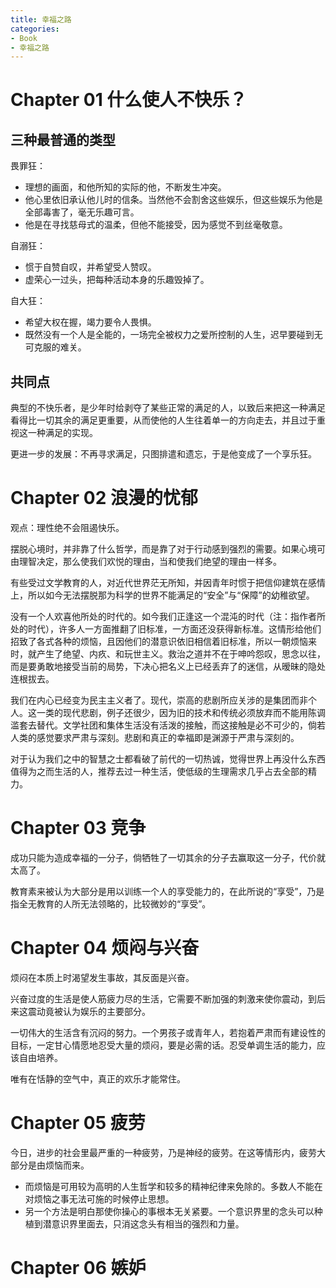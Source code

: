```yaml
---
title: 幸福之路
categories:
- Book
- 幸福之路
---
```

# Chapter 01 什么使人不快乐？

## 三种**最普通**的类型

畏罪狂：

- 理想的画面，和他所知的实际的他，不断发生冲突。
- 他心里依旧承认他儿时的信条。当然他不会割舍这些娱乐，但这些娱乐为他是全部毒害了，毫无乐趣可言。
- 他是在寻找慈母式的温柔，但他不能接受，因为感觉不到丝毫敬意。

自溺狂：

- 惯于自赞自叹，并希望受人赞叹。
- 虚荣心一过头，把每种活动本身的乐趣毁掉了。

自大狂：

- 希望大权在握，竭力要令人畏惧。
- 既然没有一个人是全能的，一场完全被权力之爱所控制的人生，迟早要碰到无可克服的难关。

## 共同点

典型的不快乐者，是少年时给剥夺了某些正常的满足的人，以致后来把这一种满足看得比一切其余的满足更重要，从而使他的人生往着单一的方向走去，并且过于重视这一种满足的实现。

更进一步的发展：不再寻求满足，只图排遣和遗忘，于是他变成了一个享乐狂。

# Chapter 02 浪漫的忧郁

观点：理性绝不会阻遏快乐。

摆脱心境时，并非靠了什么哲学，而是靠了对于行动感到强烈的需要。如果心境可由理智决定，那么使我们欢悦的理由，当和使我们绝望的理由一样多。

有些受过文学教育的人，对近代世界茫无所知，并因青年时惯于把信仰建筑在感情上，所以如今无法摆脱那为科学的世界不能满足的“安全”与“保障”的幼稚欲望。

没有一个人欢喜他所处的时代的。如今我们正逢这一个混沌的时代（注：指作者所处的时代），许多人一方面推翻了旧标准，一方面还没获得新标准。这情形给他们招致了各式各种的烦恼，且因他们的潜意识依旧相信着旧标准，所以一朝烦恼来时，就产生了绝望、内疚、和玩世主义。救治之道并不在于呻吟怨叹，思念以往，而是要勇敢地接受当前的局势，下决心把名义上已经丢弃了的迷信，从暧昧的隐处连根拔去。

我们在内心已经变为民主主义者了。现代，崇高的悲剧所应关涉的是集团而非个人。这一类的现代悲剧，例子还很少，因为旧的技术和传统必须放弃而不能用陈调滥套去替代。文学社团和集体生活没有活泼的接触，而这接触是必不可少的，倘若人类的感觉要求严肃与深刻。悲剧和真正的幸福即是渊源于严肃与深刻的。

对于认为我们之中的智慧之士都看破了前代的一切热诚，觉得世界上再没什么东西值得为之而生活的人，推荐去过一种生活，使低级的生理需求几乎占去全部的精力。

# Chapter 03 竞争

成功只能为造成幸福的一分子，倘牺牲了一切其余的分子去赢取这一分子，代价就太高了。

教育素来被认为大部分是用以训练一个人的享受能力的，在此所说的“享受”，乃是指全无教育的人所无法领略的，比较微妙的“享受”。

# Chapter 04 烦闷与兴奋

烦闷在本质上时渴望发生事故，其反面是兴奋。

兴奋过度的生活是使人筋疲力尽的生活，它需要不断加强的刺激来使你震动，到后来这震动竟被认为娱乐的主要部分。

一切伟大的生活含有沉闷的努力。一个男孩子或青年人，若抱着严肃而有建设性的目标，一定甘心情愿地忍受大量的烦闷，要是必需的话。忍受单调生活的能力，应该自由培养。

唯有在恬静的空气中，真正的欢乐才能常住。

# Chapter 05 疲劳

今日，进步的社会里最严重的一种疲劳，乃是神经的疲劳。在这等情形内，疲劳大部分是由烦恼而来。

- 而烦恼是可用较为高明的人生哲学和较多的精神纪律来免除的。多数人不能在对烦恼之事无法可施的时候停止思想。
- 另一个方法是明白那使你操心的事根本无关紧要。一个意识界里的念头可以种植到潜意识界里面去，只消这念头有相当的强烈和力量。

# Chapter 06 嫉妒